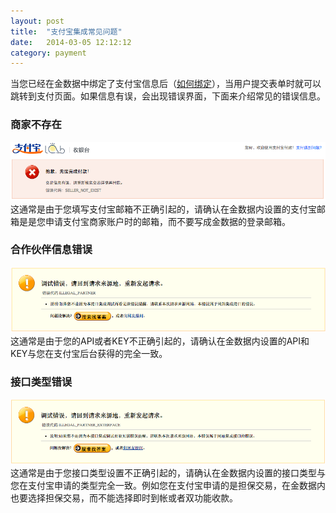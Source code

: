 ```yaml
---
layout: post
title:  "支付宝集成常见问题"
date:   2014-03-05 12:12:12
category: payment
---
```


当您已经在金数据中绑定了支付宝信息后（[如何绑定](alipay.html)），当用户提交表单时就可以跳转到支付页面。如果信息有误，会出现错误界面，下面来介绍常见的错误信息。

### 商家不存在
![](/images/alipay-faq-seller-not-exist.png)
这通常是由于您填写支付宝邮箱不正确引起的，请确认在金数据内设置的支付宝邮箱是是您申请支付宝商家账户时的邮箱，而不要写成金数据的登录邮箱。

### 合作伙伴信息错误
![](/images/alipay-faq-illegal-partner.png)
这通常是由于您的API或者KEY不正确引起的，请确认在金数据内设置的API和KEY与您在支付宝后台获得的完全一致。

### 接口类型错误
![](/images/alipay-faq-illegal-partner-exterface.png)
这通常是由于您接口类型设置不正确引起的，请确认在金数据内设置的接口类型与您在支付宝申请的类型完全一致。例如您在支付宝申请的是担保交易，在金数据内也要选择担保交易，而不能选择即时到帐或者双功能收款。


